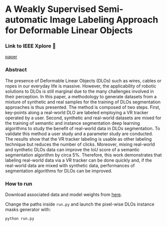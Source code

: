 # A Weakly Supervised Semi-automatic Image Labeling Approach for Deformable Linear Objects

### Link to IEEE Xplore :page_with_curl:
[paper](https://ieeexplore.ieee.org/document/10008018) 

### Abstract

The presence of Deformable Linear Objects (DLOs) such as wires, cables or ropes in our everyday life is massive. However, the applicability of robotic solutions to DLOs is still marginal due to the many challenges involved in their perception. In this paper, a methodology to generate datasets from a mixture of synthetic and real samples for the training of DLOs segmentation approaches is thus presented. The method is composed of two steps. First, key-points along a real-world DLO are labeled employing a VR tracker operated by a user. Second, synthetic and real-world datasets are mixed for the training of semantic and instance segmentation deep learning algorithms to study the benefit of real-world data in DLOs segmentation. To validate this method a user study and a parameter study are conducted. The results show that the VR tracker labeling is usable as other labeling technique but reduces the number of clicks. Moreover, mixing real-world and synthetic DLOs data can improve the IoU score of a semantic segmentation algorithm by circa 5%. Therefore, this work demonstrates that labeling real-world data via a VR tracker can be done quickly and, if the real-world data are mixed with synthetic data, performances of segmentation algorithms for DLOs can be improved.


### How to run

Download associated data and model weights from [here](https://mega.nz/file/VAl1UT4R#5UuvXU8-g-S3J9R_z9w_cR_Yjxh_oBjy5kuRyZ8XOjs).

Change the paths inside ```run.py``` and launch the pixel-wise DLOs instance masks generator with:
  ```
  python run.py
  ```
 
